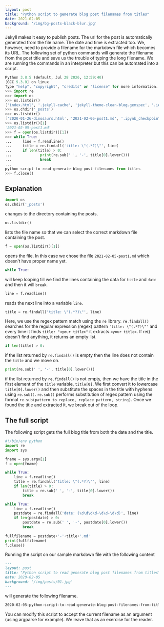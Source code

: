 ```yaml
---
layout: post
title: "Python script to generate blog post filenames from titles"
date: 2021-02-05
background: '/img/bg-posts-black-blur.jpg'
---
```


Jekyll makes it easy to publish posts. The url for the post is automatically generated from the file name. 
The date and time is extracted too. We, however, need to provide a filename for the markdown file which 
becomes its URL. 
The following set of python commands will generate the filename from the post title and save us the 
trouble of typing the long filename. We are running the commands in an interpreter but this can be 
automated into a script.

```python
Python 3.8.5 (default, Jul 28 2020, 12:59:40) 
[GCC 9.3.0] on linux
Type "help", "copyright", "credits" or "license" for more information.
>>> import re
>>> import os
>>> os.listdir()
['index.html', '.jekyll-cache', 'jekyll-theme-clean-blog.gemspec', '.idea', 'README.md', 'screenshot.png', 'gulpfile.js', 'about.md', '_sass', 'assets', '_config.yml', '_includes', '_layouts', '.gitignore', 'Gemfile.lock', 'posts', '_site', 'LICENSE', '.git', '_posts', 'bin', 'contact.html', 'img', 'Gemfile', 'package-lock.json', '.travis.yml', 'package.json']
>>> os.chdir('_posts')
>>> os.listdir()
['2020-01-26-dinosaurs.html', '2021-02-05-post1.md', '.ipynb_checkpoints', '2020-02-04-getting-attendance-from-ringcentral-chat-messages.md', 'renameposts.ipynb']
>>> os.listdir()[1]
'2021-02-05-post1.md'
>>> f = open(os.listdir()[1])
>>> while True:
...     line = f.readline()
...     title = re.findall('title: \"(.*?)\"', line)
...     if len(title) > 0:
...             print(re.sub(' ', '-', title[0].lower()))
...             break
... 
python-script-to-read-generate-blog-post-filenames-from-titles
>>> f.close()
```

## Explanation 
```python
import os
os.chdir('_posts')
```
changes to the directory containing the posts.
```python
os.listdir()
```
lists the file name so that we can select the correct markdown file containing the post.
```python
f = open(os.listdir()[1])
```
opens the file. In this case we chose the file `2021-02-05-post1.md` which doesn't have proper name yet.
```python
while True:
```
will keep looping till we find the lines containing the data for `title` and `date` and then it will `break`.
```python
line = f.readline()
```
reads the next line into a variable `line`.
```python
title = re.findall('title: \"(.*?)\"', line)
```
Here, we use the regex pattern match using the `re` library. 
`re.findall()` searches for the regular expression (regex) pattern `'title: \"(.*?)\"'` and every time it 
finds `title: "<your title>"` it extracts `<your title>`. If re() doesn't find anything, it returns an empty list. 
```python
if len(title) > 0:
```
if the list returned by `re.findall()` is empty then the line does not contain the `title` and we move on.
```python
print(re.sub(' ', '-', title[0].lower()))
```
if the list returned by `re.findall()` is not empty, then we have the title in the first element of 
the `title` variable, `title[0]`. 
We first convert it to lowercase `title[0].lower()` and then substitute the spaces in the title with 
hyphens using `re.sub()`. `re.sub()` performs substitution of regex pattern using the format 
`re.sub(pattern to replace, replace pattern, string)`.
Once we found the title and extracted it, we break out of the loop. 


## The full script
The following script gets the full blog title from both the date and the title.

```python
#!/bin/env python
import re
import sys

fname = sys.argv[1]
f = open(fname)

while True:
    line = f.readline()
    title = re.findall('title: \"(.*?)\"', line)
    if len(title) > 0:
        title = re.sub(' ', '-', title[0].lower())
        break

while True:
    line = f.readline()
    postdate = re.findall('date: (\d\d\d\d-\d\d-\d\d)', line)
    if len(postdate) > 0:
        postdate = re.sub(' ', '-', postdate[0].lower())
        break
    
fullfilename = postdate+'-'+title+'.md'
print(fullfilename)
f.close()
```

Running the script on our sample markdown file with the following content
```markdown
---
layout: post
title: "Python script to read generate blog post filenames from titles"
date: 2020-02-05
background: '/img/posts/01.jpg'
---
```

will generate the following filename.
```bash
2020-02-05-python-script-to-read-generate-blog-post-filenames-from-titles.md
```


You can modify this script to accept the current filename as an argument (using argparse for example).
We leave that as an exercise for the reader.